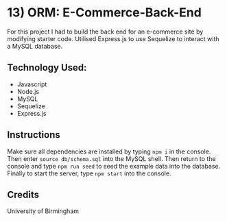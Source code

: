 # 13) ORM: E-Commerce-Back-End

For this project I had to build the back end for an e-commerce site by modifying starter code. Utilised Express.js to use Sequelize to interact with a MySQL database.

## Technology Used:

- Javascript
- Node.js
- MySQL
- Sequelize
- Express.js

## Instructions

Make sure all dependencies are installed by typing ``` npm i ``` in the console.
Then enter ``` source db/schema.sql ``` into the MySQL shell.
Then return to the console and type ``` npm run seed ``` to seed the example data into the database.
Finally to start the server, type ``` npm start ``` into the console.

## Credits

University of Birmingham
